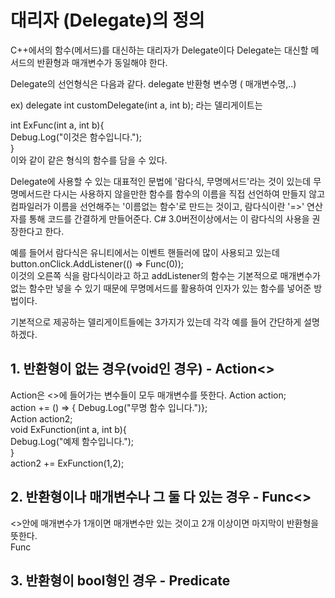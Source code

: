 대리자 (Delegate)의 정의
========================

C++에서의 함수(메서드)를 대신하는 대리자가 Delegate이다
Delegate는 대신할 메서드의 반환형과 매개변수가 동일해야 한다.

Delegate의 선언형식은 다음과 같다.
delegate 반환형 변수명 ( 매개변수명,..)

ex) delegate int customDelegate(int a, int b); 라는 델리게이트는

int ExFunc(int a, int b){<br>
  Debug.Log("이것은 함수입니다.");<br>
}<br>
이와 같이 같은 형식의 함수를 담을 수 있다.

Delegate에 사용할 수 있는 대표적인 문법에 '람다식, 무명메서드'라는 것이 있는데
무명메서드란 다시는 사용하지 않을만한 함수를 함수의 이름을 직접 선언하여 만들지 않고
컴파일러가 이름을 선언해주는 '이름없는 함수'로 만드는 것이고,
람다식이란 '=>' 연산자를 통해 코드를 간결하게 만들어준다. 
C# 3.0버전이상에서는 이 람다식의 사용을 권장한다고 한다.

예를 들어서 람다식은 유니티에서는 이벤트 핸들러에 많이 사용되고 있는데
button.onClick.AddListener(() => Func(0)); <br>
이것의 오른쪽 식을 람다식이라고 하고 
addListener의 함수는 기본적으로 매개변수가 없는 함수만 넣을 수 있기 때문에
무명메서드를 활용하여 인자가 있는 함수를 넣어준 방법이다.

기본적으로 제공하는 델리게이트들에는 3가지가 있는데 각각 예를 들어 간단하게 설명하겠다.
<h2>
  1. 반환형이 없는 경우(void인 경우) - Action<> </h2>
  Action은 <>에 들어가는 변수들이 모두 매개변수를 뜻한다.
  Action action;<br>
  action += () => { Debug.Log("무명 함수 입니다.")};<br>
  Action<int, int> action2;<br>
  void ExFunction(int a, int b){<br>
    Debug.Log("예제 함수입니다.");<br>
  }<br>
  action2 += ExFunction(1,2);<br>
<h2>
  2. 반환형이나 매개변수나 그 둘 다 있는 경우 - Func<></h2>
  <>안에 매개변수가 1개이면 매개변수만 있는 것이고 2개 이상이면 마지막이 반환형을 뜻한다.<br>
  Func<int>
  
<h2>
  3. 반환형이 bool형인 경우 - Predicate<T></h2>






